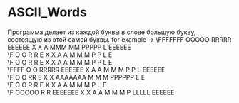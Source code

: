 # ASCII_Words
Программа делает из каждой буквы в слове большую букву, состоящую из этой самой буквы.
for example ->
\FFFFFFF  OOOOO  RRRRR           EEEEEE  X     X    A    MMM MM  PPPPP   L       EEEEEE  
\F       O     O R    R          E        X   X    A A   M  M  M P     P L       E       
\F       O     O R    R          E         X X    A   A  M  M  M P     P L       E       
\FFFF    O     O RRRRR           EEEEEE     X    A     A M  M  M P     P L       EEEEEE  
\F       O     O RR              E         X X   AAAAAAA M  M  M PPPPPP  L       E       
\F       O     O R R             E        X   X  A     A M  M  M P       L       E       
\F        OOOOO  R  R            EEEEEEE X     X A     A M  M  M P       LLLLL   EEEEEE
